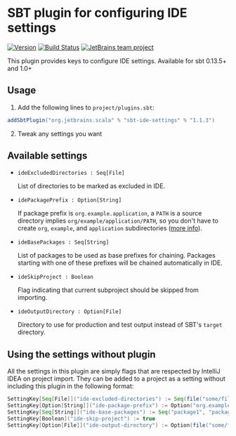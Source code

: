 # SBT plugin for configuring IDE settings

[![Version](https://index.scala-lang.org/jetbrains/sbt-ide-settings/sbt-ide-settings/latest.svg)](https://index.scala-lang.org/jetbrains/sbt-ide-settings/sbt-ide-settings)
[![Build Status](https://travis-ci.org/JetBrains/sbt-ide-settings.svg?branch=master)](https://travis-ci.org/JetBrains/sbt-ide-settings)
[![JetBrains team project](http://jb.gg/badges/team.svg)](https://confluence.jetbrains.com/display/ALL/JetBrains+on+GitHub)

This plugin provides keys to configure IDE settings.
Available for sbt 0.13.5+ and 1.0+

## Usage

1. Add the following lines to `project/plugins.sbt`:

 ```Scala
 addSbtPlugin("org.jetbrains.scala" % "sbt-ide-settings" % "1.1.3")
 ```

2. Tweak any settings you want

## Available settings

- `ideExcludedDirectories : Seq[File]`

  List of directories to be marked as excluded in IDE.

- `idePackagePrefix : Option[String]`

  If package prefix is `org.example.application`, a `PATH` is a source directory implies `org/example/application/PATH`,
  so you don't have to create `org`, `example`, and `application` subdirectories ([more info](https://www.jetbrains.com/help/idea/content-roots.html#assign_package_prefix)).

- `ideBasePackages : Seq[String]`

  List of packages to be used as base prefixes for chaining. Packages starting
  with one of these prefixes will be chained automatically in IDE.

- `ideSkipProject : Boolean`

  Flag indicating that current subproject should be skipped from importing.

- `ideOutputDirectory : Option[File]`

  Directory to use for production and test output instead of SBT's `target`
  directory.

## Using the settings without plugin

All the settings in this plugin are simply flags that are respected by IntelliJ IDEA on project import.
They can be added to a project as a setting without including this plugin in the following format:

```scala
SettingKey[Seq[File]]("ide-excluded-directories") := Seq(file("some/file"))
SettingKey[Option[String]]("ide-package-prefix") := Option("org.example.application")
SettingKey[Seq[String]]("ide-base-packages") := Seq("package1", "package2")
SettingKey[Boolean]("ide-skip-project") := true
SettingKey[Option[File]]("ide-output-directory") := Option(file("some/file"))
```
